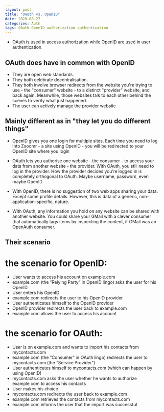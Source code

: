 ```yaml
---
layout: post
title: "OAuth vs. OpenID"
date: 2020-08-27 
categories: Auth
tags: OAuth OpenID authorization authentication
---
```


- OAuth is used in access authorization while OpenID are used in user authentication.

## OAuth does have in common with OpenID

- They are open web standards.
- They both celebrate decentralisation.
- They both involve browser redirects from the website you're trying to use - the "consumer" website - to a distinct "provider" website, and back again. Meanwhile, those websites talk to each other behind the scenes to verify what just happened.
- The user can actively manage the provider website

## Mainly different as in "they let you do different things"

- OpenID gives you one login for multiple sites. Each time you need to log into Zooomr - a site using OpenID - you will be redirected to your OpenID site where you login
- OAuth lets you authorise one website - the consumer - to access your data from another website - the provider. With OAuth, you still need to log in the provider. How the provider decides you're logged in is completely orthogonal to OAuth. Maybe username, password, even maybe OpenID.

- With OpenID, there is no suggestion of two web apps sharing your data. Except some profile details. However, this is data of a generic, non-application-specific, nature.
- With OAuth, any information you hold on any website can be shared with another website. You could share your GMail with a clever consumer that automatically tags items by inspecting the content, if GMail was an OpenAuth consumer.

## Their scenario

# the scenario for OpenID:

- User wants to access his account on example.com
- example.com (the “Relying Party” in OpenID lingo) asks the user for his OpenID
- User enters his OpenID
- example.com redirects the user to his OpenID provider
- User authenticates himself to the OpenID provider
- OpenID provider redirects the user back to example.com
- example.com allows the user to access his account

# the scenario for OAuth:

- User is on example.com and wants to import his contacts from mycontacts.com
- example.com (the “Consumer” in OAuth lingo) redirects the user to mycontacts.com (the “Service Provider”)
- User authenticates himself to mycontacts.com (which can happen by using OpenID)
- mycontacts.com asks the user whether he wants to authorize example.com to access his contacts
- User makes his choice
- mycontacts.com redirects the user back to example.com
- example.com retrieves the contacts from mycontacts.com
- example.com informs the user that the import was successful

